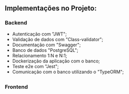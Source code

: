 ## Implementações no Projeto:

### Backend

-   Autenticação com "JWT";
-   Validação de dados com "Class-validator";
-   Documentação com "Swagger";
-   Banco de dados "PostgreSQL";
-   Relacionamento 1:N e N:1;
-   Dockerização da aplicação com o banco;
-   Teste e2e com "Jest";
-   Comunicação com o banco utilizando o "TypeORM";

##

### Frontend
